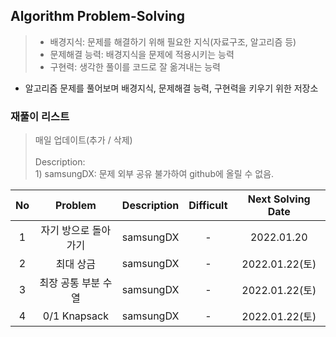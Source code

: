 ## Algorithm Problem-Solving
>- 배경지식: 문제를 해결하기 위해 필요한 지식(자료구조, 알고리즘 등)
>- 문제해결 능력: 배경지식을 문제에 적용시키는 능력
>- 구현력: 생각한 풀이를 코드로 잘 옮겨내는 능력

- 알고리즘 문제를 풀어보며 배경지식, 문제해결 능력, 구현력을 키우기 위한 저장소

### 재풀이 리스트
>매일 업데이트(추가 / 삭제)
><br>
><br>Description: 
> <br>1) samsungDX: 문제 외부 공유 불가하여 github에 올릴 수 없음.

| No | Problem | Description | Difficult | Next Solving Date |
|:------:|:---------:|:---------:|:-----------:|:-----------:|
| 1 | 자기 방으로 돌아가기 | samsungDX | - |  2022.01.20 |
| 2 | 최대 상금 | samsungDX | - |  2022.01.22(토) |
| 3 | 최장 공통 부분 수열 | samsungDX | - |  2022.01.22(토) |
| 4 | 0/1 Knapsack | samsungDX | - |  2022.01.22(토) |
